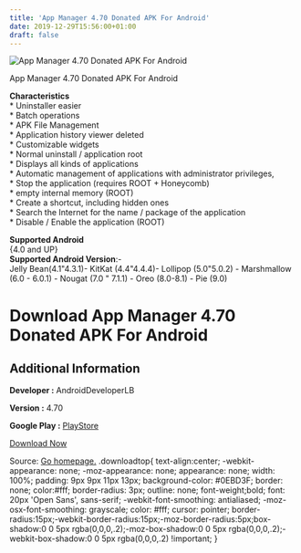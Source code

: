 ```yaml
---
title: 'App Manager 4.70 Donated APK For Android'
date: 2019-12-29T15:56:00+01:00
draft: false
---
```


![App Manager 4.70 Donated APK For Android](https://i1.wp.com/apkhome.net/wp-content/uploads/2019/11/App-Manager-4.70-Donated.png "App Manager 4.70 Donated APK For Android")

  

App Manager 4.70 Donated APK For Android

**Characteristics**  
\* Uninstaller easier  
\* Batch operations  
\* APK File Management  
\* Application history viewer deleted  
\* Customizable widgets  
\* Normal uninstall / application root  
\* Displays all kinds of applications  
\* Automatic management of applications with administrator privileges,  
\* Stop the application (requires ROOT + Honeycomb)  
\* empty internal memory (ROOT)  
\* Create a shortcut, including hidden ones  
\* Search the Internet for the name / package of the application  
\* Disable / Enable the application (ROOT)

**Supported Android**  
{4.0 and UP}  
**Supported Android Version**:-  
Jelly Bean(4.1"4.3.1)- KitKat (4.4"4.4.4)- Lollipop (5.0"5.0.2) - Marshmallow (6.0 - 6.0.1) - Nougat (7.0 " 7.1.1) - Oreo (8.0-8.1) - Pie (9.0)

Download App Manager 4.70 Donated APK For Android
=================================================

Additional Information
----------------------

**Developer :** AndroidDeveloperLB

**Version :** 4.70

**Google Play :** [PlayStore](https://play.google.com/store/apps/details?id=com.lb.app_manager)

  

[Download Now](https://store4app.co/post/app-manager-4-70-donated-apk-for-android_1574063425)

  
Source: [Go homepage.](https://store4app.co/post/app-manager-4-70-donated-apk-for-android_1574063425) .downloadtop{ text-align:center; -webkit-appearance: none; -moz-appearance: none; appearance: none; width: 100%; padding: 9px 9px 11px 13px; background-color: #0EBD3F; border: none; color:#fff; border-radius: 3px; outline: none; font-weight;bold; font: 20px 'Open Sans', sans-serif; -webkit-font-smoothing: antialiased; -moz-osx-font-smoothing: grayscale; color: #fff; cursor: pointer; border-radius:15px;-webkit-border-radius:15px;-moz-border-radius:5px;box-shadow:0 0 5px rgba(0,0,0,.2);-moz-box-shadow:0 0 5px rgba(0,0,0,.2);-webkit-box-shadow:0 0 5px rgba(0,0,0,.2) !important; }